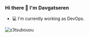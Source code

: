 ### Hi there 👋  I'm Davgatseren 
<!-- - 🌱  I'm student. -->
- 💻  I'm currently working as DevOps.

<!-- **2022 Goals**
- 📦  Complete a Google UX course. -->

<img src="https://github-readme-stats.vercel.app/api?username=z3tsubouou&show_icons=true&theme=tokyonight" alt="z3tsubouou" />
 
<!-- **Let's connect**: [Instagram](https://instagram.com/delucif) • [Youtube](https://www.youtube.com/c/ulziibox) • [Website](https://ulziibox.dev/) • [Twitter](https://twitter.com/ulziibox) -->


<!--
**z3tsubouou/z3tsubouou** is a ✨ _special_ ✨ repository because its `README.md` (this file) appears on your GitHub profile.

Here are some ideas to get you started:

- 🔭 I’m currently working on ...
- 🌱 I’m currently learning ...
- 👯 I’m looking to collaborate on ...
- 🤔 I’m looking for help with ...
- 💬 Ask me about ...
- 📫 How to reach me: ...
- 😄 Pronouns: ...
- ⚡ Fun fact: ...
-->
